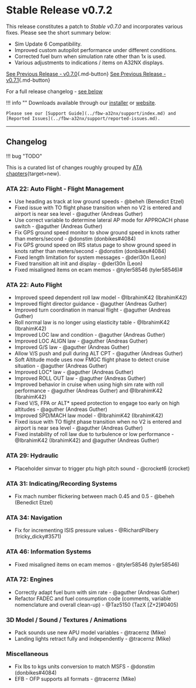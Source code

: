 # Stable Release v0.7.2

This release constitutes a patch to *Stable v0.7.0* and incorporates various fixes. Please see the short summary below:

- Sim Update 6 Compatibility.
- Improved custom autopilot performance under different conditions.
- Corrected fuel burn when simulation rate other than 1x is used.
- Various adjustments to indications / items on A32NX displays.

[See Previous Release - v0.7.0](v070.md){.md-button}
[See Previous Release - v0.7.1](v071.md){.md-button}

For a full release changelog - [see below](#changelog)

!!! info ""
    Downloads available through our [installer](../fbw-a32nx/installation.md) or [website](https://flybywiresim.com/a32nx/#download).

    Please see our [Support Guide](../fbw-a32nx/support/index.md) and [Reported Issues](../fbw-a32nx/support/reported-issues.md).

---

<!--Marketing info if required / photos-->

<link rel="stylesheet" href="/../stylesheets/release-notes.css">

## Changelog

!!! bug "TODO"

This is a curated list of changes roughly grouped by [ATA chapters](https://en.wikipedia.org/wiki/ATA_100){target=new}.

<!--<span class="feature">&starf;</span> represent new features and functions.<br/>-->
<!--Other lines represent improvements, bug fixes or other changes.-->

<!--### ATA 21: Air Conditioning / Pressurization / Ventilation-->
<!-- <span class="feature">&starf;</span> First implementation of automatic pressurization system <span class="author"> - @MJuhe (Miquel)</span>-->

### ATA 22: Auto Flight - Flight Management

- Use heading as track at low ground speeds <span class="author"> - @beheh (Benedict Etzel)</span>
- Fixed issue with TO flight phase transition when no V2 is entered and airport is near sea level <span class="author"> - @aguther (Andreas Guther)</span>
- Use correct variable to determine lateral AP mode for APPROACH phase switch <span class="author"> - @aguther (Andreas Guther)</span>
- Fix GPS ground speed monitor to show ground speed in knots rather than meters/second <span class="author"> - @donstim (donbikes#4084)</span>
- Fix GPS ground speed on IRS status page to show ground speed in knots rather than meters/second <span class="author"> - @donstim (donbikes#4084)</span>
- Fixed length limitation for system messages <span class="author"> - @derl30n (Leon)</span>
- Fixed transition alt init and display <span class="author"> - @derl30n (Leon)</span>
- Fixed misaligned items on ecam memos <span class="author"> - @tyler58546 (tyler58546)</span>#

### ATA 22: Auto Flight

- Improved speed dependent roll law model <span class="author"> - @IbrahimK42 (IbrahimK42)</span>
- Improved flight director guidance <span class="author"> - @aguther (Andreas Guther)</span>
- Improved turn coordination in manual flight <span class="author"> - @aguther (Andreas Guther)</span>
- Roll normal law is no longer using elasticity table <span class="author"> - @IbrahimK42 (IbrahimK42)</span>
- Improved LOC law and condition <span class="author"> - @aguther (Andreas Guther)</span>
- Improved LOC ALIGN law <span class="author"> - @aguther (Andreas Guther)</span>
- Improved G/S law <span class="author"> - @aguther (Andreas Guther)</span>
- Allow V/S push and pull during ALT CPT <span class="author"> - @aguther (Andreas Guther)</span>
- Soft Altitude mode uses now FMGC flight phase to detect cruise situation <span class="author"> - @aguther (Andreas Guther)</span>
- Improved LOC* law <span class="author"> - @aguther (Andreas Guther)</span>
- Improved ROLL OUT law <span class="author"> - @aguther (Andreas Guther)</span>
- Improved behavior in cruise when using high sim rate with roll performance <span class="author"> - @aguther (Andreas Guther) and @IbrahimK42 (IbrahimK42)</span>
- Fixed V/S, FPA or ALT* speed protection to engage too early on high altitudes <span class="author"> - @aguther (Andreas Guther)</span>
- Improved SPD/MACH law model <span class="author"> - @IbrahimK42 (IbrahimK42)</span>
- Fixed issue with TO flight phase transition when no V2 is entered and airport is near sea level <span class="author"> - @aguther (Andreas Guther)</span>
- Fixed instability of roll law due to turbulence or low performance <span class="author"> - @IbrahimK42 (IbrahimK42) and @aguther (Andreas Guther)</span>

<!--### ATA 23: Communications-->
<!--### ATA 24: Electrical-->
<!--### Equipment-->
<!--### Fire Protection-->
<!--### Flight Controls-->
<!--### Fuel-->
### ATA 29: Hydraulic

- Placeholder simvar to trigger ptu high pitch sound <span class="author"> - @crocket6 (crocket)</span>

<!--### Ice and Rain Protection-->

### ATA 31: Indicating/Recording Systems

- Fix mach number flickering between mach 0.45 and 0.5 <span class="author"> - @beheh (Benedict Etzel)</span>

<!--### ATA 32: Landing Gear-->
<!--### ATA 33: Lights-->

### ATA 34: Navigation

- Fix for incrementing ISIS pressure values <span class="author"> - @RichardPilbery (tricky_dicky#3571)</span>

<!--### ATA 34: Surveillance-->
<!--### Oxygen-->
<!--### Pneumatic-->
<!--### Water / Waste-->
<!--### Maintenance System-->

### ATA 46: Information Systems

- Fixed misaligned items on ecam memos <span class="author"> - @tyler58546 (tyler58546)</span>

<!--### APU-->
<!--### Doors-->
<!--### Cockpit Windows-->

### ATA 72: Engines

- Correctly adapt fuel burn with sim rate <span class="author"> - @aguther (Andreas Guther)</span>
- Refactor FADEC and fuel consumption code (comments, variable nomenclature and overall clean-up) <span class="author"> - @Taz5150 (TazX [Z+2]#0405)</span>

### 3D Model / Sound / Textures / Animations

- Pack sounds use new APU model variables <span class="author"> - @tracernz (Mike)</span>
- Landing lights retract fully and independently <span class="author"> - @tracernz (Mike)</span>

### Miscellaneous

- Fix lbs to kgs units conversion to match MSFS <span class="author"> - @donstim (donbikes#4084)</span>
- EFB - OFP supports all formats <span class="author"> - @tracernz (Mike)</span>

